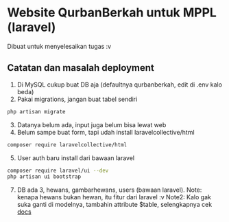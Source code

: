 # Website QurbanBerkah untuk MPPL (laravel)
Dibuat untuk menyelesaikan tugas :v
## Catatan dan masalah deployment
1. Di MySQL cukup buat DB aja (defaultnya qurbanberkah, edit di .env kalo beda)
2. Pakai migrations, jangan buat tabel sendiri
```bash
php artisan migrate
```
3. Datanya belum ada, input juga belum bisa lewat web
4. Belum sampe buat form, tapi udah install laravelcollective/html
```bash
composer require laravelcollective/html
```
5. User auth baru install dari bawaan laravel
```bash
composer require laravel/ui --dev
php artisan ui bootstrap
```
7. DB ada 3, hewans, gambarhewans, users (bawaan laravel).
   Note: kenapa hewans bukan hewan, itu fitur dari laravel :v
   Note2: Kalo gak suka ganti di modelnya, tambahin attribute $table, selengkapnya cek [docs](https://laravel.com/docs/master/eloquent)